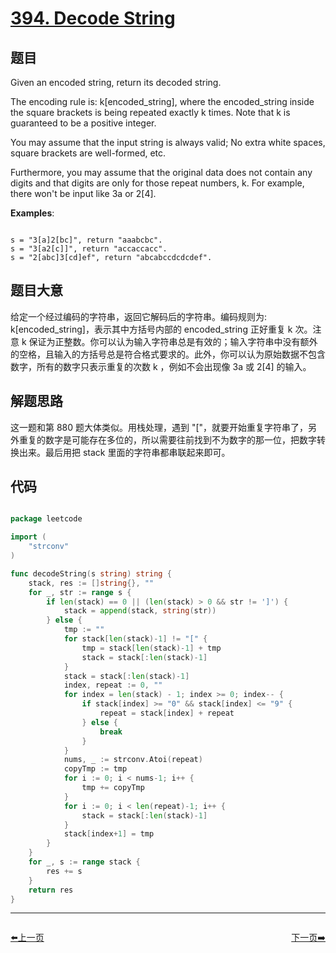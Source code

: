 # [394. Decode String](https://leetcode.com/problems/decode-string/)

## 题目

Given an encoded string, return its decoded string.

The encoding rule is: k[encoded_string], where the encoded_string inside the square brackets is being repeated exactly k times. Note that k is guaranteed to be a positive integer.

You may assume that the input string is always valid; No extra white spaces, square brackets are well-formed, etc.

Furthermore, you may assume that the original data does not contain any digits and that digits are only for those repeat numbers, k. For example, there won't be input like 3a or 2[4].

**Examples**:

```

s = "3[a]2[bc]", return "aaabcbc".
s = "3[a2[c]]", return "accaccacc".
s = "2[abc]3[cd]ef", return "abcabccdcdcdef".

```

## 题目大意

给定一个经过编码的字符串，返回它解码后的字符串。编码规则为: k[encoded\_string]，表示其中方括号内部的 encoded\_string 正好重复 k 次。注意 k 保证为正整数。你可以认为输入字符串总是有效的；输入字符串中没有额外的空格，且输入的方括号总是符合格式要求的。此外，你可以认为原始数据不包含数字，所有的数字只表示重复的次数 k ，例如不会出现像 3a 或 2[4] 的输入。

## 解题思路

这一题和第 880 题大体类似。用栈处理，遇到 "["，就要开始重复字符串了，另外重复的数字是可能存在多位的，所以需要往前找到不为数字的那一位，把数字转换出来。最后用把 stack 里面的字符串都串联起来即可。




## 代码

```go

package leetcode

import (
	"strconv"
)

func decodeString(s string) string {
	stack, res := []string{}, ""
	for _, str := range s {
		if len(stack) == 0 || (len(stack) > 0 && str != ']') {
			stack = append(stack, string(str))
		} else {
			tmp := ""
			for stack[len(stack)-1] != "[" {
				tmp = stack[len(stack)-1] + tmp
				stack = stack[:len(stack)-1]
			}
			stack = stack[:len(stack)-1]
			index, repeat := 0, ""
			for index = len(stack) - 1; index >= 0; index-- {
				if stack[index] >= "0" && stack[index] <= "9" {
					repeat = stack[index] + repeat
				} else {
					break
				}
			}
			nums, _ := strconv.Atoi(repeat)
			copyTmp := tmp
			for i := 0; i < nums-1; i++ {
				tmp += copyTmp
			}
			for i := 0; i < len(repeat)-1; i++ {
				stack = stack[:len(stack)-1]
			}
			stack[index+1] = tmp
		}
	}
	for _, s := range stack {
		res += s
	}
	return res
}

```


----------------------------------------------
<div style="display: flex;justify-content: space-between;align-items: center;">
<p><a href="https://books.halfrost.com/leetcode/ChapterFour/0300~0399/0393.UTF-8-Validation/">⬅️上一页</a></p>
<p><a href="https://books.halfrost.com/leetcode/ChapterFour/0300~0399/0397.Integer-Replacement/">下一页➡️</a></p>
</div>
